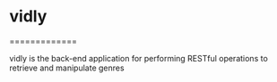 # vidly
=============

vidly is the back-end application for performing RESTful operations to retrieve and manipulate genres

